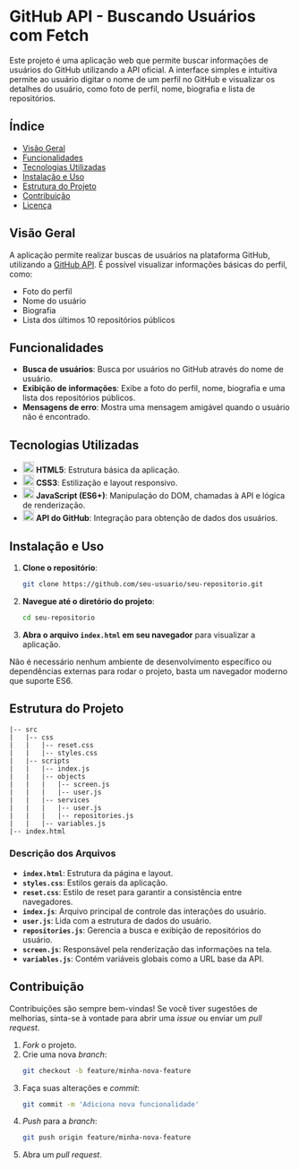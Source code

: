 
# GitHub API - Buscando Usuários com Fetch

Este projeto é uma aplicação web que permite buscar informações de usuários do GitHub utilizando a API oficial. A interface simples e intuitiva permite ao usuário digitar o nome de um perfil no GitHub e visualizar os detalhes do usuário, como foto de perfil, nome, biografia e lista de repositórios.

## Índice

- [Visão Geral](#visão-geral)
- [Funcionalidades](#funcionalidades)
- [Tecnologias Utilizadas](#tecnologias-utilizadas)
- [Instalação e Uso](#instalação-e-uso)
- [Estrutura do Projeto](#estrutura-do-projeto)
- [Contribuição](#contribuição)
- [Licença](#licença)

## Visão Geral

A aplicação permite realizar buscas de usuários na plataforma GitHub, utilizando a [GitHub API](https://docs.github.com/en/rest). É possível visualizar informações básicas do perfil, como:
- Foto do perfil
- Nome do usuário
- Biografia
- Lista dos últimos 10 repositórios públicos

## Funcionalidades

- **Busca de usuários**: Busca por usuários no GitHub através do nome de usuário.
- **Exibição de informações**: Exibe a foto do perfil, nome, biografia e uma lista dos repositórios públicos.
- **Mensagens de erro**: Mostra uma mensagem amigável quando o usuário não é encontrado.

## Tecnologias Utilizadas

- <img src="https://cdn-icons-png.flaticon.com/512/732/732212.png" width="20" height="20" alt="HTML5 Icon"> **HTML5**: Estrutura básica da aplicação.
- <img src="https://cdn-icons-png.flaticon.com/512/732/732190.png" width="20" height="20" alt="CSS3 Icon"> **CSS3**: Estilização e layout responsivo.
- <img src="https://cdn-icons-png.flaticon.com/512/919/919828.png" width="20" height="20" alt="JavaScript Icon"> **JavaScript (ES6+)**: Manipulação do DOM, chamadas à API e lógica de renderização.
- <img src="https://cdn-icons-png.flaticon.com/512/733/733609.png" width="20" height="20" alt="GitHub API Icon"> **API do GitHub**: Integração para obtenção de dados dos usuários.


## Instalação e Uso

1. **Clone o repositório**:
   ```bash
   git clone https://github.com/seu-usuario/seu-repositorio.git
   ```
2. **Navegue até o diretório do projeto**:
   ```bash
   cd seu-repositorio
   ```
3. **Abra o arquivo `index.html` em seu navegador** para visualizar a aplicação.

Não é necessário nenhum ambiente de desenvolvimento específico ou dependências externas para rodar o projeto, basta um navegador moderno que suporte ES6.

## Estrutura do Projeto

```
|-- src
|   |-- css
|   |   |-- reset.css
|   |   |-- styles.css
|   |-- scripts
|   |   |-- index.js
|   |   |-- objects
|   |   |   |-- screen.js
|   |   |   |-- user.js
|   |   |-- services
|   |   |   |-- user.js
|   |   |   |-- repositories.js
|   |   |-- variables.js
|-- index.html
```

### Descrição dos Arquivos

- **`index.html`**: Estrutura da página e layout.
- **`styles.css`**: Estilos gerais da aplicação.
- **`reset.css`**: Estilo de reset para garantir a consistência entre navegadores.
- **`index.js`**: Arquivo principal de controle das interações do usuário.
- **`user.js`**: Lida com a estrutura de dados do usuário.
- **`repositories.js`**: Gerencia a busca e exibição de repositórios do usuário.
- **`screen.js`**: Responsável pela renderização das informações na tela.
- **`variables.js`**: Contém variáveis globais como a URL base da API.

## Contribuição

Contribuições são sempre bem-vindas! Se você tiver sugestões de melhorias, sinta-se à vontade para abrir uma *issue* ou enviar um *pull request*.

1. *Fork* o projeto.
2. Crie uma nova *branch*:
   ```bash
   git checkout -b feature/minha-nova-feature
   ```
3. Faça suas alterações e *commit*:
   ```bash
   git commit -m 'Adiciona nova funcionalidade'
   ```
4. *Push* para a *branch*:
   ```bash
   git push origin feature/minha-nova-feature
   ```
5. Abra um *pull request*.



